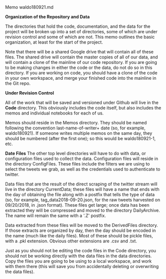 Memo waldo180921.md

**Organization of the Repository and Data**

The directories that hold the code, documentation, and the data for the project will
be broken up into a set of directories, some of which are under revision control and 
some of which are not. This memo outlines the basic organization, at least for the start
of the project.

Note that there will be a shared Google drive that will contain all of these files. The 
shared drive will contain the master copies of all of our data, and will contain a clone of
the mainline of our code repository. If you are going to be making changes in either the
code or the data, do not do so in this directory. If you are working on code, you should
have a clone of the code in your own workspace, and merge your finished code into the mainline
in the Git repo. 

**Under Revision Control**

All of the work that will be saved and versioned under Github will live in the **Code** directory. This
obviously includes the code itself, but also includes the memos and individual notebooks for each of us.

Memos should reside in the Memos directory. They should be named following the convention last-name-of-writer+
date (so, for example, waldo180921). If someone writes multiple memos on the same day, they should be numbered
(after the first one); so this would be waldo180921-1, etc.

**Date Files**
The other top level directories will have to do with data, or configuration files used to collect the data. Configuration
files will reside in the directory ConfigFiles. These files include the filters we are using to select the tweets we grab,
as well as the credentials used to authenticate to twitter. 

Data files that are the result of the direct scraping of the twitter
stream will live in the directory CurrentData; these files will have a name that ends with the day of obtaining the
file along with a postfix that tells the type of data (so, for example, tag_data2018-09-20.json, for the raw tweets
harvested on 09/20/2018, in .json format). These files get large; once data has been extracted they will be compressed and 
moved to the directory DailyArchive. The name will remain the same with a '.Z' postfix.

Data extracted from these files will be moved to the DerivedFiles directory. If those extracts are organized by day, then
the day should be encoded in the name (much like the daily files). Most of these should be pickle files, with a .pkl 
extension. Obvious other extensions are .csv and .txt.

Just as you should not be editing the code files in the Code directory, you should not be working directly with the data
files in the data directories. Copy the files you are going to be using to a local workspace, and work with them there (this
will save you from accidentally deleting or overwriting the data files). 
